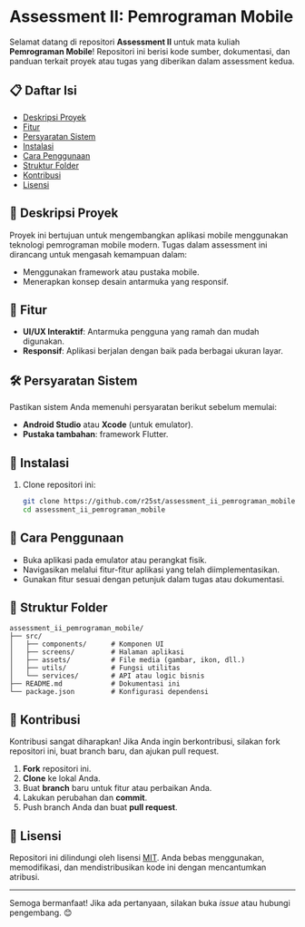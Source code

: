# Assessment II: Pemrograman Mobile

Selamat datang di repositori **Assessment II** untuk mata kuliah **Pemrograman Mobile**! Repositori ini berisi kode sumber, dokumentasi, dan panduan terkait proyek atau tugas yang diberikan dalam assessment kedua.

## 📋 Daftar Isi

- [Deskripsi Proyek](#deskripsi-proyek)
- [Fitur](#fitur)
- [Persyaratan Sistem](#persyaratan-sistem)
- [Instalasi](#instalasi)
- [Cara Penggunaan](#cara-penggunaan)
- [Struktur Folder](#struktur-folder)
- [Kontribusi](#kontribusi)
- [Lisensi](#lisensi)

## 📖 Deskripsi Proyek

Proyek ini bertujuan untuk mengembangkan aplikasi mobile menggunakan teknologi pemrograman mobile modern. Tugas dalam assessment ini dirancang untuk mengasah kemampuan dalam:
- Menggunakan framework atau pustaka mobile.
- Menerapkan konsep desain antarmuka yang responsif.

## 🚀 Fitur

- **UI/UX Interaktif**: Antarmuka pengguna yang ramah dan mudah digunakan.
- **Responsif**: Aplikasi berjalan dengan baik pada berbagai ukuran layar.

## 🛠️ Persyaratan Sistem

Pastikan sistem Anda memenuhi persyaratan berikut sebelum memulai:

- **Android Studio** atau **Xcode** (untuk emulator).
- **Pustaka tambahan**:  framework Flutter.

## 💾 Instalasi

1. Clone repositori ini:
   ```bash
   git clone https://github.com/r25st/assessment_ii_pemrograman_mobile.git
   cd assessment_ii_pemrograman_mobile
   ```

## 📱 Cara Penggunaan

- Buka aplikasi pada emulator atau perangkat fisik.
- Navigasikan melalui fitur-fitur aplikasi yang telah diimplementasikan.
- Gunakan fitur sesuai dengan petunjuk dalam tugas atau dokumentasi.

## 📂 Struktur Folder

```plaintext
assessment_ii_pemrograman_mobile/
├── src/
│   ├── components/      # Komponen UI
│   ├── screens/         # Halaman aplikasi
│   ├── assets/          # File media (gambar, ikon, dll.)
│   ├── utils/           # Fungsi utilitas
│   └── services/        # API atau logic bisnis
├── README.md            # Dokumentasi ini
└── package.json         # Konfigurasi dependensi
```

## 🤝 Kontribusi

Kontribusi sangat diharapkan! Jika Anda ingin berkontribusi, silakan fork repositori ini, buat branch baru, dan ajukan pull request.

1. **Fork** repositori ini.
2. **Clone** ke lokal Anda.
3. Buat **branch** baru untuk fitur atau perbaikan Anda.
4. Lakukan perubahan dan **commit**.
5. Push branch Anda dan buat **pull request**.

## 📄 Lisensi

Repositori ini dilindungi oleh lisensi [MIT](LICENSE). Anda bebas menggunakan, memodifikasi, dan mendistribusikan kode ini dengan mencantumkan atribusi.

---

Semoga bermanfaat! Jika ada pertanyaan, silakan buka *issue* atau hubungi pengembang. 😊
